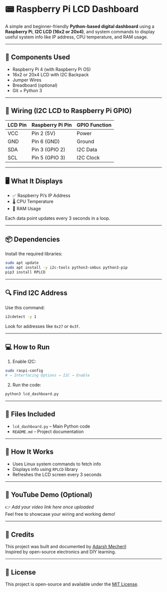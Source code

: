 
# 📟 Raspberry Pi LCD Dashboard

A simple and beginner-friendly **Python-based digital dashboard** using a **Raspberry Pi**, **I2C LCD (16x2 or 20x4)**, and system commands to display useful system info like IP address, CPU temperature, and RAM usage.

---

## 🔧 Components Used

- Raspberry Pi 4 (with Raspberry Pi OS)
- 16x2 or 20x4 LCD with I2C Backpack
- Jumper Wires
- Breadboard (optional)
- Git + Python 3

---

## 🔌 Wiring (I2C LCD to Raspberry Pi GPIO)

| LCD Pin | Raspberry Pi Pin | GPIO Function |
|---------|------------------|----------------|
| VCC     | Pin 2 (5V)       | Power           |
| GND     | Pin 6 (GND)      | Ground          |
| SDA     | Pin 3 (GPIO 2)   | I2C Data        |
| SCL     | Pin 5 (GPIO 3)   | I2C Clock       |

---

## 🖥️ What It Displays

- ✅ Raspberry Pi’s IP Address
- 🌡️ CPU Temperature
- 💾 RAM Usage

Each data point updates every 3 seconds in a loop.

---

## 📦 Dependencies

Install the required libraries:
```bash
sudo apt update
sudo apt install -y i2c-tools python3-smbus python3-pip
pip3 install RPLCD
```

---

## 🔍 Find I2C Address

Use this command:
```bash
i2cdetect -y 1
```
Look for addresses like `0x27` or `0x3f`.

---

## 💻 How to Run

1. Enable I2C:
```bash
sudo raspi-config
# → Interfacing Options → I2C → Enable
```

2. Run the code:
```bash
python3 lcd_dashboard.py
```

---

## 📁 Files Included

- `lcd_dashboard.py` – Main Python code
- `README.md` – Project documentation

---

## 🧠 How It Works

- Uses Linux system commands to fetch info
- Displays info using `RPLCD` library
- Refreshes the LCD screen every 3 seconds

---

## 🎥 YouTube Demo (Optional)

👉 *Add your video link here once uploaded*  
Feel free to showcase your wiring and working demo!

---

## 🙌 Credits

This project was built and documented by [Adarsh Mecheril](https://github.com/AdarshMecheril)  
Inspired by open-source electronics and DIY learning.

---

## 📌 License

This project is open-source and available under the [MIT License](LICENSE).
